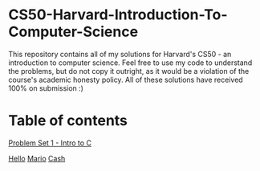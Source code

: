 # CS50-Harvard-Introduction-To-Computer-Science

This repository contains all of my solutions for Harvard's CS50 - an introduction to computer science. Feel free to use my code to understand the problems, but do not copy it outright, as it would be a violation of the course's academic honesty policy. All of these solutions have received 100% on submission :)

# Table of contents

 [Problem Set 1 - Intro to C ](https://github.com/raghavnautiyal/CS50-Harvard-Introduction-To-Computer-Science/tree/master/Problem%20Set%201%20-%20Intro%20to%20C)
 
  [Hello](https://github.com/raghavnautiyal/CS50-Harvard-Introduction-To-Computer-Science/blob/master/Problem%20Set%201%20-%20Intro%20to%20C/Hello.c)
  [Mario](https://github.com/raghavnautiyal/CS50-Harvard-Introduction-To-Computer-Science/blob/master/Problem%20Set%201%20-%20Intro%20to%20C/Mario.c)
  [Cash](https://github.com/raghavnautiyal/CS50-Harvard-Introduction-To-Computer-Science/blob/master/Problem%20Set%201%20-%20Intro%20to%20C/Cash.c)
    
